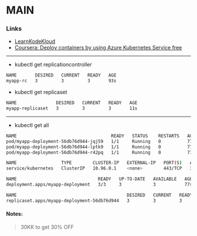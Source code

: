 # MAIN

### Links

- [LearnKodeKloud](https://learn.kodekloud.com/user/dashboard)  
- [Coursera: Deploy containers by using Azure Kubernetes Service free](https://www.coursera.org/learn/deploy-containers-with-azure-kubernetes-service?campaignid=20858198824&adgroupid=&device=c&keyword=&matchtype=&network=x&devicemodel=&creativeid=&assetgroupid=6490027433&targetid=&extensionid=&placement=&gad_campaignid=20854471652)

---

- kubectl get replicationcontroller
```bash
NAME       DESIRED   CURRENT   READY   AGE
myapp-rc   3         3         3       93s
```

- kubectl get replicaset
```bash
NAME               DESIRED   CURRENT   READY   AGE
myapp-replicaset   3         3         3       11s
```
  
  
---
- kubectl get all
```bash
NAME                                    READY   STATUS    RESTARTS   AGE
pod/myapp-deployment-56db76d944-jqj59   1/1     Running   0          77s
pod/myapp-deployment-56db76d944-lptk9   1/1     Running   0          77s
pod/myapp-deployment-56db76d944-r42pq   1/1     Running   0          77s

NAME                 TYPE        CLUSTER-IP   EXTERNAL-IP   PORT(S)   AGE
service/kubernetes   ClusterIP   10.96.0.1    <none>        443/TCP   31h

NAME                               READY   UP-TO-DATE   AVAILABLE   AGE
deployment.apps/myapp-deployment   3/3     3            3           77s

NAME                                          DESIRED   CURRENT   READY   AGE
replicaset.apps/myapp-deployment-56db76d944   3         3         3       77s
```

#### Notes:
> 30KK to get 30% OFF 


